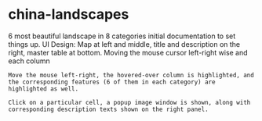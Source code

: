 # china-landscapes
6 most beautiful landscape in 8 categories
initial documentation to set things up.
UI Design:
    Map at left and middle, title and description on the right, master table at bottom.
    Moving the mouse cursor left-right wise and each column
    
    Move the mouse left-right, the hovered-over column is highlighted, and the corresponding features (6 of them in each category) are highlighted as well.
    
    Click on a particular cell, a popup image window is shown, along with corresponding description texts shown on the right panel.
